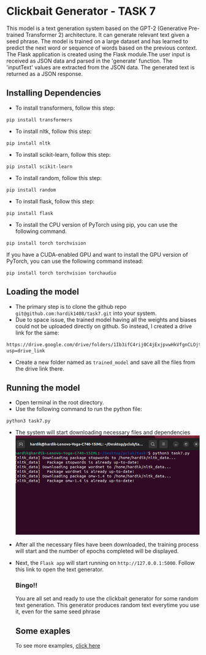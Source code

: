 # Clickbait Generator - TASK 7
This model is a text generation system based on the GPT-2 (Generative Pre-trained Transformer 2) architecture. It can generate relevant text given a seed phrase. 
The model is trained on a large dataset and has learned to predict the next word or sequence of words based on the previous context. 
The Flask application is created using the Flask module.The user input is received as JSON data and parsed in the 'generate' function. 
The 'inputText' values are extracted from the JSON data. The generated text is returned as a JSON response.

## Installing Dependencies
+ To install transformers, follow this step:
```
pip install transformers
```
+ To install nltk, follow this step:
```
pip install nltk
```
+ To install scikit-learn, follow this step:
```
pip install scikit-learn
```
+ To install random, follow this step:
```
pip install random
```
+ To install flask, follow this step:
```
pip install flask
```
+ To install the CPU version of PyTorch using pip, you can use the following command.
```
pip install torch torchvision
```
  If you have a CUDA-enabled GPU and want to install the GPU version of PyTorch, you can use the following command instead:
```
pip install torch torchvision torchaudio
```

## Loading the model
+ The primary step is to clone the github repo `git@github.com:hardik1408/task7.git` into your system.
+ Due to space issue, the trained model having all the weights and biases could not be uploaded directly on github. So instead, I created a drive link for the same:
```
https://drive.google.com/drive/folders/1Ib3ifC4rij0C4jExjpvwHkVfgnCLOjtv?usp=drive_link
```
+ Create a new folder named as `trained_model` and save all the files from the drive link there.

## Running the model
+ Open terminal in the root directory.
+ Use the following command to run the python file:
```
python3 task7.py
```
+ The system will start downloading necessary files and dependencies
  ![Screenshot](one.png)
+ After all the necessary files have been downloaded, the training process will start and the number of epochs completed will be displayed.
+ Next, the `Flask app` will start running on `http://127.0.0.1:5000`. Follow this link to open the text generator.

  ### Bingo!!
  You are all set and ready to use the clickbait generator for some random text generation.
  This generator produces random text everytime you use it, even for the same seed phrase

  ## Some exaples
  To see more examples, [click here](examples)


